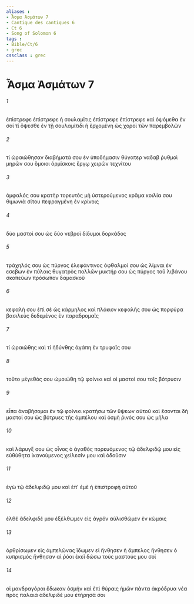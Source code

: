 ```yaml
---
aliases : 
- Ἆσμα Ἀσμάτων 7
- Cantique des cantiques 6
- Ct 6
- Song of Solomon 6
tags : 
- Bible/Ct/6
- grec
cssclass : grec
---
```


# Ἆσμα Ἀσμάτων 7

###### 1
ἐπίστρεφε ἐπίστρεφε ἡ σουλαμῖτις ἐπίστρεφε ἐπίστρεφε καὶ ὀψόμεθα ἐν σοί τί ὄψεσθε ἐν τῇ σουλαμίτιδι ἡ ἐρχομένη ὡς χοροὶ τῶν παρεμβολῶν
###### 2
τί ὡραιώθησαν διαβήματά σου ἐν ὑποδήμασιν θύγατερ ναδαβ ῥυθμοὶ μηρῶν σου ὅμοιοι ὁρμίσκοις ἔργῳ χειρῶν τεχνίτου
###### 3
ὀμφαλός σου κρατὴρ τορευτὸς μὴ ὑστερούμενος κρᾶμα κοιλία σου θιμωνιὰ σίτου πεφραγμένη ἐν κρίνοις
###### 4
δύο μαστοί σου ὡς δύο νεβροὶ δίδυμοι δορκάδος
###### 5
τράχηλός σου ὡς πύργος ἐλεφάντινος ὀφθαλμοί σου ὡς λίμναι ἐν εσεβων ἐν πύλαις θυγατρὸς πολλῶν μυκτήρ σου ὡς πύργος τοῦ λιβάνου σκοπεύων πρόσωπον δαμασκοῦ
###### 6
κεφαλή σου ἐπὶ σὲ ὡς κάρμηλος καὶ πλόκιον κεφαλῆς σου ὡς πορφύρα βασιλεὺς δεδεμένος ἐν παραδρομαῖς
###### 7
τί ὡραιώθης καὶ τί ἡδύνθης ἀγάπη ἐν τρυφαῖς σου
###### 8
τοῦτο μέγεθός σου ὡμοιώθη τῷ φοίνικι καὶ οἱ μαστοί σου τοῖς βότρυσιν
###### 9
εἶπα ἀναβήσομαι ἐν τῷ φοίνικι κρατήσω τῶν ὕψεων αὐτοῦ καὶ ἔσονται δὴ μαστοί σου ὡς βότρυες τῆς ἀμπέλου καὶ ὀσμὴ ῥινός σου ὡς μῆλα
###### 10
καὶ λάρυγξ σου ὡς οἶνος ὁ ἀγαθὸς πορευόμενος τῷ ἀδελφιδῷ μου εἰς εὐθύθητα ἱκανούμενος χείλεσίν μου καὶ ὀδοῦσιν
###### 11
ἐγὼ τῷ ἀδελφιδῷ μου καὶ ἐπ' ἐμὲ ἡ ἐπιστροφὴ αὐτοῦ
###### 12
ἐλθέ ἀδελφιδέ μου ἐξέλθωμεν εἰς ἀγρόν αὐλισθῶμεν ἐν κώμαις
###### 13
ὀρθρίσωμεν εἰς ἀμπελῶνας ἴδωμεν εἰ ἤνθησεν ἡ ἄμπελος ἤνθησεν ὁ κυπρισμός ἤνθησαν αἱ ῥόαι ἐκεῖ δώσω τοὺς μαστούς μου σοί
###### 14
οἱ μανδραγόραι ἔδωκαν ὀσμήν καὶ ἐπὶ θύραις ἡμῶν πάντα ἀκρόδρυα νέα πρὸς παλαιά ἀδελφιδέ μου ἐτήρησά σοι
